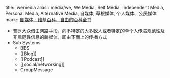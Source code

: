 title:: wemedia
alias:: media/we, We Media, Self Media, Independent Media, Personal Media, Alternative Media, 自媒体, 草根媒体, 个人媒体、公民媒体
mark:: [自媒体 - 维基百科，自由的百科全书](https://zh.wikipedia.org/zh-hans/%E8%87%AA%E5%AA%92%E4%BD%93)

  - 普罗大众借由网路手段，向不特定的大多数人或者特定的单个人传递规范性及非规范性信息的新媒体，即由下而上的传播方式
  - Sub Systems
    - BBS
    - [[Blog]]
    - [[Podcast]]
    - [[social/networking]]
    - GroupMessage